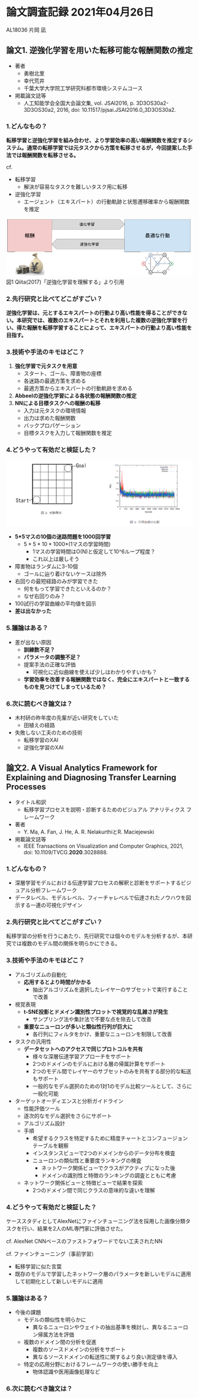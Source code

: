 <!-- tex script for md -->
<script type="text/javascript" async src="https://cdnjs.cloudflare.com/ajax/libs/mathjax/2.7.7/MathJax.js?config=TeX-MML-AM_CHTML">
</script>
<script type="text/x-mathjax-config">
 MathJax.Hub.Config({
 tex2jax: {
 inlineMath: [['$', '$'] ],
 displayMath: [ ['$$','$$'], ["\\[","\\]"] ]
 }
 });
</script>

# 論文調査記録 2021年04月26日
AL18036 片岡 凪

## 論文1. 逆強化学習を用いた転移可能な報酬関数の推定
- 著者
    - 勇樹北里
    - 幸代荒井
    - 千葉大学大学院工学研究科都市環境システムコース
- 掲載論文誌等
    - 人工知能学会全国大会論文集, vol. JSAI2016, p. 3D3OS30a2-3D3OS30a2, 2016, doi: 10.11517/pjsai.JSAI2016.0_3D3OS30a2.

### 1.どんなもの？
**転移学習と逆強化学習を組み合わせ、より学習効率の高い報酬関数を推定するシステム。通常の転移学習では元タスクから方策を転移させるが，今回提案した手法では報酬関数を転移させる。**
  
cf.  
- 転移学習
    - 解決が容易なタスクを難しいタスク用に転移
- 逆強化学習
    - エージェント（エキスパート）の行動軌跡と状態遷移確率から報酬関数を推定
    <!-- - 方策ではなく報酬を転移？
        - 方策＝下図の「最適な行動」
        - 逆強化学習⊂転移学習ではないのでは？
        - ~~転移~~ 学習？ -->
  
![](img/逆強化学習を理解する.webp)  
図1 Qiita(2017)「逆強化学習を理解する」より引用

### 2.先行研究と比べてどこがすごい？
**逆強化学習は、元とするエキスパートの行動より高い性能を得ることができない。本研究では、複数のエキスパートとそれを利用した複数の逆強化学習を行い、得た報酬を転移学習することによって、エキスパートの行動より高い性能を目指す。**

### 3.技術や手法のキモはどこ？
1. **強化学習で元タスクを用意**
    - スタート、ゴール、障害物の座標
    - 各迷路の最適方策を求める
    - 最適方策からエキスパートの行動軌跡を求める
2. **Abbeelの逆強化学習による各状態の報酬関数の推定**
3. **NNによる目標タスクへの報酬の転移**
    - 入力は元タスクの環境情報
    - 出力は求めた報酬関数
    - バックプロパゲーション
    - 目標タスクを入力して報酬関数を推定

### 4.どうやって有効だと検証した？
![](img/実験環境、学習曲線の比較.png)  

- **5*5マスの10個の迷路問題を1000回学習**
    - $5*5*10*1000*$(1マスの学習時間)
        - 1マスの学習時間はO(N)と仮定して10^6ループ程度？
        - これ以上は厳しそう
- 障害物はランダムに3-10個
    - ゴールに辿り着けないケースは除外
- 右回りの最短経路のみが学習できた
    - 何をもって学習できたといえるのか？
    - なぜ右回りのみ？
- 100試行の学習曲線の平均値を図示
- **差は出なかった**

### 5.議論はある？
- 差が出ない原因
    - **訓練数不足？**
    - **パラメータの調整不足？**
    - 提案手法の正確な評価
        - 可視化に近似曲線を使えば少しはわかりやすいかも？
    - **学習効率を改善する報酬関数ではなく、完全にエキスパートと一致するものを見つけてしまっているため？**


### 6.次に読むべき論文は？
- 木村研の昨年度の先輩が近い研究をしていた
    - 田植えの経路
- 失敗しない工夫のための技術
    - 転移学習のXAI
    - 逆強化学習のXAI

## 論文2. A Visual Analytics Framework for Explaining and Diagnosing Transfer Learning Processes
- タイトル和訳
    - 転移学習プロセスを説明・診断するためのビジュアル アナリティクス フレームワーク
- 著者
    - Y. Ma, A. Fan, J. He, A. R. NelakurthiとR. Maciejewski
- 掲載論文誌等
    - IEEE Transactions on Visualization and Computer Graphics, 2021, doi: 10.1109/TVCG.**2020**.3028888.

### 1.どんなもの？
- 深層学習モデルにおける伝達学習プロセスの解釈と診断をサポートするビジュアル分析フレームワーク
- データレベル、モデルレベル、フィーチャレベルで伝達されたノウハウを図示する一連の可視化デザイン

### 2.先行研究と比べてどこがすごい？
転移学習の分析を行うにあたり、先行研究では個々のモデルを分析するが、本研究では複数のモデル間の関係を明らかにできる。

### 3.技術や手法のキモはどこ？
- アルゴリズムの自動化
    - **応用するとより時間がかかる**
        - 抽出アルゴリズムを選択したレイヤーのサブセットで実行することで改善
- 視覚表現
    - **t-SNE投影とドメイン識別性プロットで視覚的な乱雑さが発生**
        - サンプリング法や集計法で不要な点を除去して改善
    - **重要なニューロンが多いと類似性行列が巨大に**
        - 各行列にフィルタをかけ、重要なニューロンを制限して改善
- タスクの汎用性
    - **データセットへのアクセスで同じプロトコルを共有**
        - 様々な深層伝達学習アプローチをサポート
        - 2つのドメインのモデルにおける層の帰属計算をサポート
        - 2つのモデル間でレイヤーのサブセットのみを共有する部分的な転送もサポート
        - 一般的なモデル選択のための1対1のモデル比較ツールとして、さらに一般化可能
- ターゲットオーディエンスと分析ガイドライン 
    - 性能評価ツール
    - 逐次的なモデル選択をさらにサポート
    - アルゴリズム設計
    - 手順
        - 希望するクラスを特定するために精度チャートとコンフュージョンテーブルを観察
        - インスタンスビューで2つのドメインからのデータ分布を検査
        - ニューロンの類似性と重要度ランキングの検査
            - ネットワーク関係ビューでクラスがアクティブになった後
            - ドメインの識別性と特徴のランキングの調査とともに考慮
    - ネットワーク関係ビューと特徴ビューで結果を探索
        - 2つのドメイン間で同じクラスの意味的な違いを理解

### 4.どうやって有効だと検証した？
ケーススタディとしてAlexNetにファインチューニング法を採用した画像分類タスクを行い、結果を2人のML専門家に評価させた。
  
cf. AlexNet
CNNベースのファストフォワードでない工夫されたNN

cf. ファインチューニング（事前学習）  
- 転移学習に似た言葉
- 既存のモデルで学習したネットワーク層のパラメータを新しいモデルに適用して初期化として新しいモデルに適用

### 5.議論はある？
- 今後の課題
    - モデルの類似性を明らかに
        - 異なるニューロンやウェイトの抽出基準を検討し、異なるニューロン帰属方法を評価
    - 複数のドメイン間の分析を促進
        - 複数のソースドメインの分析をサポート
        - 異なるソースドメインの転送性に関するより良い測定値を導入
    - 特定の応用分野におけるフレームワークの使い勝手を向上
        - 物体認識や医用画像処理など

### 6.次に読むべき論文は？

